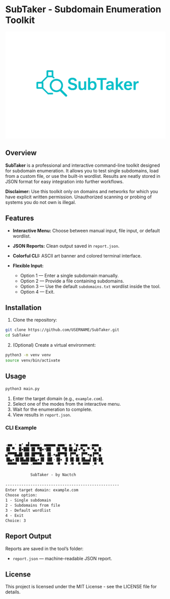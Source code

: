 # SubTaker - Subdomain Enumeration Toolkit

![SubTaker](SubTaker.png)

## Overview

**SubTaker** is a professional and interactive command-line toolkit designed for subdomain enumeration. It allows you to test single subdomains, load from a custom file, or use the built-in wordlist. Results are neatly stored in JSON format for easy integration into further workflows.

**Disclaimer:** Use this toolkit only on domains and networks for which you have explicit written permission. Unauthorized scanning or probing of systems you do not own is illegal.

## Features

* **Interactive Menu:** Choose between manual input, file input, or default wordlist.
* **JSON Reports:** Clean output saved in `report.json`.
* **Colorful CLI:** ASCII art banner and colored terminal interface.
* **Flexible Input:**

  * Option 1 — Enter a single subdomain manually.
  * Option 2 — Provide a file containing subdomains.
  * Option 3 — Use the default `subdomains.txt` wordlist inside the tool.
  * Option 4 — Exit.

## Installation

1. Clone the repository:

```bash
git clone https://github.com/USERNAME/SubTaker.git
cd SubTaker
```

2. (Optional) Create a virtual environment:

```bash
python3 -m venv venv
source venv/bin/activate
```

## Usage

```bash
python3 main.py
```

1. Enter the target domain (e.g., `example.com`).
2. Select one of the modes from the interactive menu.
3. Wait for the enumeration to complete.
4. View results in `report.json`.

### CLI Example

```
                                                                                                                                                                                                                                           
.▄▄ · ▄• ▄▌▄▄▄▄· ▄▄▄▄▄ ▄▄▄· ▄ •▄ ▄▄▄ .▄▄▄                                                                                                                                                                                                  
▐█ ▀. █▪██▌▐█ ▀█▪•██  ▐█ ▀█ █▌▄▌▪▀▄.▀·▀▄ █·                                                                                                                                                                                                
▄▀▀▀█▄█▌▐█▌▐█▀▀█▄ ▐█.▪▄█▀▀█ ▐▀▀▄·▐▀▀▪▄▐▀▀▄                                                                                                                                                                                                 
▐█▄▪▐█▐█▄█▌██▄▪▐█ ▐█▌·▐█▪ ▐▌▐█.█▌▐█▄▄▌▐█•█▌                                                                                                                                                                                                
 ▀▀▀▀  ▀▀▀ ·▀▀▀▀  ▀▀▀  ▀  ▀ ·▀  ▀ ▀▀▀ .▀  ▀                                                                                                                                                                                                
                                                                                                                                                                                                                                           
           SubTaker - by Nactch                     

--------------------------------------------------
Enter target domain: example.com
Choose option:
1 - Single subdomain
2 - Subdomains from file
3 - Default wordlist
4 - Exit
Choice: 3
```

## Report Output

Reports are saved in the tool’s folder:

* `report.json` — machine-readable JSON report.

## License

This project is licensed under the MIT License - see the LICENSE file for details.
